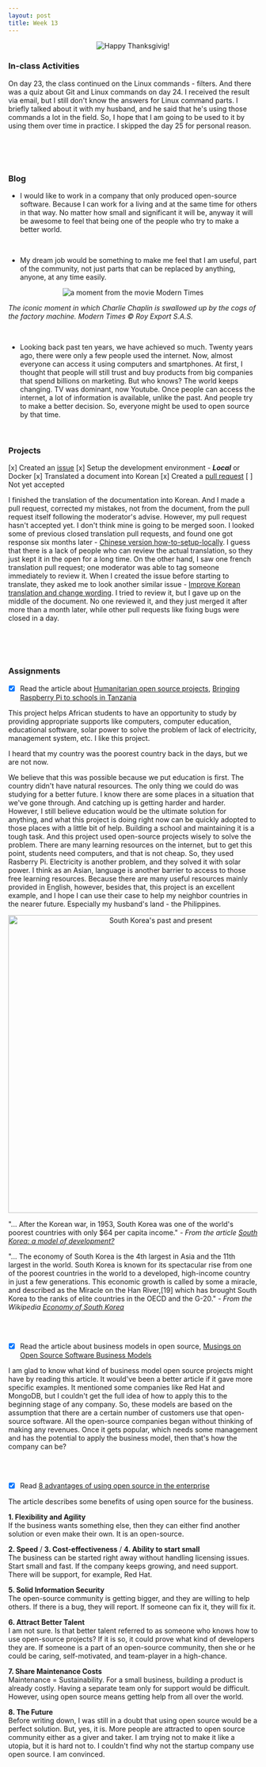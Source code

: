 ```yaml
---
layout: post
title: Week 13
---
```


<p align="center">
  <img src="https://media.giphy.com/media/v2CaxWLFw4a5y/giphy.gif" alt="Happy Thanksgivig!">
</p>

### In-class Activities

On day 23, the class continued on the Linux commands - filters. And there was a quiz about Git and Linux commands on day 24. I received the result via email, but I still don't know the answers for Linux command parts. I briefly talked about it with my husband, and he said that he's using those commands a lot in the field. So, I hope that I am going to be used to it by using them over time in practice. I skipped the day 25 for personal reason. 

<br>
<br>
<br>

### Blog
-  I would like to work in a company that only produced open-source software. Because I can work for a living and at the same time for others in that way. No matter how small and significant it will be, anyway it will be awesome to feel that being one of the people who try to make a better world.

<br>

- My dream job would be something to make me feel that I am useful, part of the community, not just parts that can be replaced by anything, anyone, at any time easily.

<p align="center">
  <img src="https://user-images.githubusercontent.com/30683150/70198607-4cc84c00-16dd-11ea-9c01-0d16610995d0.jpg" alt="a moment from the movie Modern Times"> 
  
  _The iconic moment in which Charlie Chaplin is swallowed up by the cogs of the factory machine. Modern Times © Roy Export S.A.S._
</p>

<br>

- Looking back past ten years, we have achieved so much. Twenty years ago, there were only a few people used the internet. Now, almost everyone can access it using computers and smartphones. At first, I thought that people will still trust and buy products from big companies that spend billions on marketing. But who knows? The world keeps changing. TV was dominant, now Youtube. Once people can access the internet, a lot of information is available, unlike the past. And people try to make a better decision. So, everyone might be used to open source by that time.

<br>

### Projects
[x] Created an [issue](https://github.com/freeCodeCamp/freeCodeCamp/issues/37637)
[x] Setup the development environment - _**Local**_ or Docker
[x] Translated a document into Korean
[x] Created a [pull request](https://github.com/freeCodeCamp/freeCodeCamp/pull/37832)
[ ] Not yet accepted

I finished the translation of the documentation into Korean. And I made a pull request, corrected my mistakes, not from the document, from the pull request itself following the moderator's advise. However, my pull request hasn't accepted yet. I don't think mine is going to be merged soon. I looked some of previous closed translation pull requests, and found one got response six months later - [Chinese version how-to-setup-locally](https://github.com/freeCodeCamp/freeCodeCamp/pull/35010). I guess that there is a lack of people who can review the actual translation, so they just kept it in the open for a long time.
On the other hand, I saw one french translation pull request; one moderator was able to tag someone immediately to review it. When I created the issue before starting to translate, they asked me to look another similar issue - [Improve Korean translation and change wording](https://github.com/freeCodeCamp/freeCodeCamp/pull/36973). I tried to review it, but I gave up on the middle of the document. No one reviewed it, and they just merged it after more than a month later, while other pull requests like fixing bugs were closed in a day.

<br>
<br>
<br>

### Assignments
- [x] Read the article about [Humanitarian open source projects](https://opensource.com/tags/humanitarian), [Bringing Raspberry Pi to schools in Tanzania](https://opensource.com/education/16/6/interview-janice-lathen-powering-potential)  
  
This project helps African students to have an opportunity to study by providing appropriate supports like computers, computer education, educational software, solar power to solve the problem of lack of electricity, management system, etc. I like this project.
    
I heard that my country was the poorest country back in the days, but we are not now.

We believe that this was possible because we put education is first. The country didn't have natural resources. The only thing we could do was studying for a better future. I know there are some places in a situation that we've gone through. And catching up is getting harder and harder. However, I still believe education would be the ultimate solution for anything, and what this project is doing right now can be quickly adopted to those places with a little bit of help. Building a school and maintaining it is a tough task. And this project used open-source projects wisely to solve the problem. There are many learning resources on the internet, but to get this point, students need computers, and that is not cheap. So, they used Rasberry Pi. Electricity is another problem, and they solved it with solar power. I think as an Asian, language is another barrier to access to those free learning resources. Because there are many useful resources mainly provided in English, however, besides that, this project is an excellent example, and I hope I can use their case to help my neighbor countries in the nearer future. Especially my husband's land - the Philippines. 

<p align="center">
  <img src="https://user-images.githubusercontent.com/30683150/70202265-2c04f400-16e7-11ea-8e13-c153e72f8607.jpg" alt="South Korea's past and present" with="200" height="600">
</p>

"... After the Korean war, in 1953, South Korea was one of the world's poorest countries with only $64 per capita income." _- From the article [South Korea: a model of development?](https://www.theguardian.com/global-development/poverty-matters/2011/nov/28/south-korea-development-model)_

"... The economy of South Korea is the 4th largest in Asia and the 11th largest in the world. South Korea is known for its spectacular rise from one of the poorest countries in the world to a developed, high-income country in just a few generations. This economic growth is called by some a miracle, and described as the Miracle on the Han River,[19] which has brought South Korea to the ranks of elite countries in the OECD and the G-20." _- From the Wikipedia [Economy of South Korea](https://en.wikipedia.org/wiki/Economy_of_South_Korea)_ 

<br>
<br>

- [x] Read the article about business models in open source, [Musings on Open Source Software Business Models](https://spot.livejournal.com/327801.html)  

I am glad to know what kind of business model open source projects might have by reading this article. It would've been a better article if it gave more specific examples. It mentioned some companies like Red Hat and MongoDB, but I couldn't get the full idea of how to apply this to the beginning stage of any company. So, these models are based on the assumption that there are a certain number of customers use that open-source software. All the open-source companies began without thinking of making any revenues. Once it gets popular, which needs some management and has the potential to apply the business model, then that's how the company can be?

<br>
<br>

- [x] Read [8 advantages of using open source in the enterprise](https://enterprisersproject.com/article/2015/1/top-advantages-open-source-offers-over-proprietary-solutions)  

The article describes some benefits of using open source for the business. 
  
**1. Flexibility and Agility**  
   If the business wants something else, then they can either find another solution or even make their own. It is an open-source. 
   
**2. Speed** / **3. Cost-effectiveness** / **4. Ability to start small**  
   The business can be started right away without handling licensing issues. Start small and fast. If the company keeps growing, and need support. There will be support, for example, Red Hat.
   
**5. Solid Information Security**  
  The open-source community is getting bigger, and they are willing to help others. If there is a bug, they will report. If someone can fix it, they will fix it.
  
**6. Attract Better Talent**  
  I am not sure. Is that better talent referred to as someone who knows how to use open-source projects? If it is so, it could prove what kind of developers they are. If someone is a part of an open-source community, then she or he could be caring, self-motivated, and team-player in a high-chance.
  
**7. Share Maintenance Costs**  
  Maintenance = Sustainability. For a small business, building a product is already costly. Having a separate team only for support would be difficult. However, using open source means getting help from all over the world.
  
**8. The Future**  
  Before writing down, I was still in a doubt that using open source would be a perfect solution. But, yes, it is. More people are attracted to open source community either as a giver and taker. I am trying not to make it like a utopia, but it is hard not to. I couldn't find why not the startup company use open source. I am convinced.  
